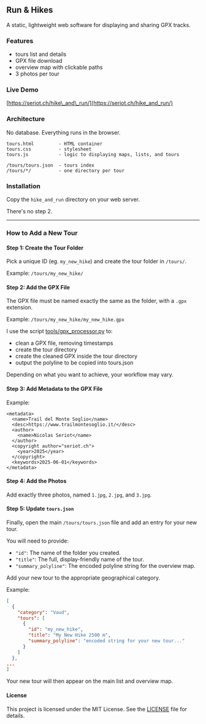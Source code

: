 ## Run & Hikes

A static, lightweight web software for displaying and sharing GPX tracks.

### Features

- tours list and details
- GPX file download
- overview map with clickable paths
- 3 photos per tour

### Live Demo

[https://seriot.ch/hike\_and\_run/](https://seriot.ch/hike_and_run/)

### Architecture

No database. Everything runs in the browser.

```
tours.html         - HTML container
tours.css          - stylesheet
tours.js           - logic to displaying maps, lists, and tours
                   
/tours/tours.json  - tours index
/tours/*/          - one directory per tour
```

### Installation

Copy the `hike_and_run` directory on your web server.

There's no step 2.

-----

### How to Add a New Tour

#### Step 1: Create the Tour Folder

Pick a unique ID (eg. `my_new_hike`) and create the tour folder in `/tours/`.

Example: `/tours/my_new_hike/`

#### Step 2: Add the GPX File

The GPX file must be named exactly the same as the folder, with a `.gpx` extension.

Example: `/tours/my_new_hike/my_new_hike.gpx`

I use the script [tools/gpx_processor.py](https://github.com/nst/HikeAndRun/blob/main/tools/gpx_processor.py) to:

  * clean a GPX file, removing timestamps
  * create the tour directory
  * create the cleaned GPX inside the tour directory
  * output the polyline to be copied into tours.json

Depending on what you want to achieve, your workflow may vary.

#### Step 3: Add Metadata to the GPX File

Example:

    <metadata>
      <name>Trail del Monte Soglio</name>
      <desc>https://www.trailmontesoglio.it/</desc>
      <author>
        <name>Nicolas Seriot</name>
      </author>
      <copyright author="seriot.ch">
        <year>2025</year>
      </copyright>
      <keywords>2025-06-01</keywords>
    </metadata>


#### Step 4: Add the Photos

Add exactly three photos, named `1.jpg`, `2.jpg`, and `3.jpg`.

#### Step 5: Update `tours.json`

Finally, open the main `/tours/tours.json` file and add an entry for your new tour.

You will need to provide:

  * `"id"`: The name of the folder you created.
  * `"title"`: The full, display-friendly name of the tour.
  * `"summary_polyline"`: The encoded polyline string for the overview map.

Add your new tour to the appropriate geographical category.

Example:

```json
[
  {
    "category": "Vaud",
    "tours": [
      {
        "id": "my_new_hike",
        "title": "My New Hike 2500 m",
        "summary_polyline": "encoded string for your new tour..."
      }
    ]
  },
...
]
```

Your new tour will then appear on the main list and overview map.

#### License

This project is licensed under the MIT License. See the [LICENSE](https://github.com/nst/HikeAndRun/blob/main/LICENSE) file for details.
